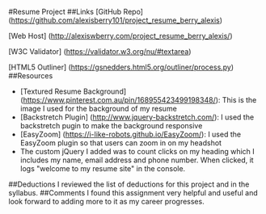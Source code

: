 #Resume Project 
##Links 
[GitHub Repo] (https://github.com/alexisberry101/project_resume_berry_alexis) 

[Web Host] (http://alexiswberry.com/project_resume_berry_alexis/)

[W3C Validator] (https://validator.w3.org/nu/#textarea)

[HTML5 Outliner] (https://gsnedders.html5.org/outliner/process.py)
##Resources 
- [Textured Resume Background] (https://www.pinterest.com.au/pin/168955423499198348/): This is the image I used for the background of my resume 
- [Backstretch Plugin] (http://www.jquery-backstretch.com/): I used the backstretch pugin to make the background responsive 
- [EasyZoom] (https://i-like-robots.github.io/EasyZoom/): I used the EasyZoom plugin so that users can zoom in on my headshot 
- The custom jQuery I added was to count clicks on my heading which I includes my name, email address and phone number. When clicked, it logs "welcome to my resume site" in the console. 

##Deductions 
I reviewed the list of deductions for this project and in the syllabus. 
##Comments 
I found this assignment very helpful and useful and look forward to adding more to it as my career progresses.  
